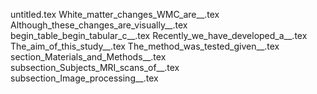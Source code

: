 untitled.tex
White_matter_changes_WMC_are__.tex
Although_these_changes_are_visually__.tex
begin_table_begin_tabular_c__.tex
Recently_we_have_developed_a__.tex
The_aim_of_this_study__.tex
The_method_was_tested_given__.tex
section_Materials_and_Methods__.tex
subsection_Subjects_MRI_scans_of__.tex
subsection_Image_processing__.tex